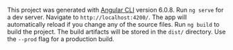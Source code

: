 This project was generated with [Angular CLI](https://github.com/angular/angular-cli) version 6.0.8.
Run `ng serve` for a dev server. Navigate to `http://localhost:4200/`. The app will automatically reload if you change any of the source files.
Run `ng build` to build the project. The build artifacts will be stored in the `dist/` directory. Use the `--prod` flag for a production build.
